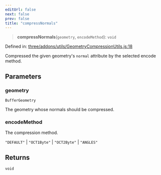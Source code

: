 ```yaml
---
editUrl: false
next: false
prev: false
title: "compressNormals"
---
```


> **compressNormals**(`geometry`, `encodeMethod`): `void`

Defined in: [three/addons/utils/GeometryCompressionUtils.js:18](https://github.com/DefinitelyMaybe/three-i18n/blob/fa57b79433d1c349ffb23a78727299c8d4190136/three/addons/utils/GeometryCompressionUtils.js#L18)

Compressed the given geometry's `normal` attribute by the selected encode method.

## Parameters

### geometry

`BufferGeometry`

The geometry whose normals should be compressed.

### encodeMethod

The compression method.

`"DEFAULT"` | `"OCT1Byte"` | `"OCT2Byte"` | `"ANGLES"`

## Returns

`void`
